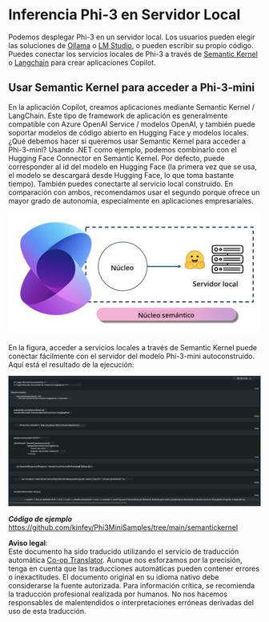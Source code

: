 <!--
CO_OP_TRANSLATOR_METADATA:
{
  "original_hash": "bcf5dd7031db0031abdb9dd0c05ba118",
  "translation_date": "2025-07-16T20:54:51+00:00",
  "source_file": "md/01.Introduction/03/Local_Server_Inference.md",
  "language_code": "es"
}
-->
# **Inferencia Phi-3 en Servidor Local**

Podemos desplegar Phi-3 en un servidor local. Los usuarios pueden elegir las soluciones de [Ollama](https://ollama.com) o [LM Studio](https://llamaedge.com), o pueden escribir su propio código. Puedes conectar los servicios locales de Phi-3 a través de [Semantic Kernel](https://github.com/microsoft/semantic-kernel?WT.mc_id=aiml-138114-kinfeylo) o [Langchain](https://www.langchain.com/) para crear aplicaciones Copilot.

## **Usar Semantic Kernel para acceder a Phi-3-mini**

En la aplicación Copilot, creamos aplicaciones mediante Semantic Kernel / LangChain. Este tipo de framework de aplicación es generalmente compatible con Azure OpenAI Service / modelos OpenAI, y también puede soportar modelos de código abierto en Hugging Face y modelos locales. ¿Qué debemos hacer si queremos usar Semantic Kernel para acceder a Phi-3-mini? Usando .NET como ejemplo, podemos combinarlo con el Hugging Face Connector en Semantic Kernel. Por defecto, puede corresponder al id del modelo en Hugging Face (la primera vez que se usa, el modelo se descargará desde Hugging Face, lo que toma bastante tiempo). También puedes conectarte al servicio local construido. En comparación con ambos, recomendamos usar el segundo porque ofrece un mayor grado de autonomía, especialmente en aplicaciones empresariales.

![sk](../../../../../translated_images/sk.d03785c25edc6d445a2e9ae037979e544e0b0c482f43c7617b0324e717b9af62.es.png)

En la figura, acceder a servicios locales a través de Semantic Kernel puede conectar fácilmente con el servidor del modelo Phi-3-mini autoconstruido. Aquí está el resultado de la ejecución:

![skrun](../../../../../translated_images/skrun.5aafc1e7197dca2020eefcaeaaee184d29bb0cf1c37b00fd9c79acc23a6dc8d2.es.png)

***Código de ejemplo*** https://github.com/kinfey/Phi3MiniSamples/tree/main/semantickernel

**Aviso legal**:  
Este documento ha sido traducido utilizando el servicio de traducción automática [Co-op Translator](https://github.com/Azure/co-op-translator). Aunque nos esforzamos por la precisión, tenga en cuenta que las traducciones automáticas pueden contener errores o inexactitudes. El documento original en su idioma nativo debe considerarse la fuente autorizada. Para información crítica, se recomienda la traducción profesional realizada por humanos. No nos hacemos responsables de malentendidos o interpretaciones erróneas derivadas del uso de esta traducción.